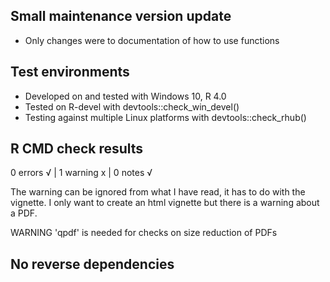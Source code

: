 ## Small maintenance version update
* Only changes were to documentation of how to use functions

## Test environments

* Developed on and tested with Windows 10, R 4.0
* Tested on R-devel with devtools::check_win_devel()
* Testing against multiple Linux platforms with devtools::check_rhub()

## R CMD check results

0 errors √ | 1 warning x | 0 notes √

The warning can be ignored from what I have read, it has to do with the vignette. I only want to create an html vignette but there is a warning about a PDF.

WARNING
  'qpdf' is needed for checks on size reduction of PDFs

## No reverse dependencies

